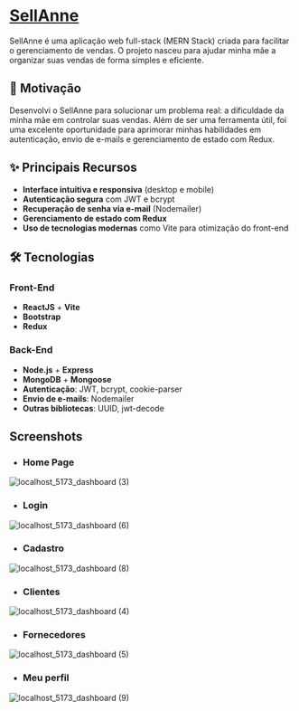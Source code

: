# [SellAnne](https://sellanne.onrender.com/)  

SellAnne é uma aplicação web full-stack (MERN Stack) criada para facilitar o gerenciamento de vendas. O projeto nasceu para ajudar minha mãe a organizar suas vendas de forma simples e eficiente.  

## 🚀 **Motivação**  
Desenvolvi o SellAnne para solucionar um problema real: a dificuldade da minha mãe em controlar suas vendas. Além de ser uma ferramenta útil, foi uma excelente oportunidade para aprimorar minhas habilidades em autenticação, envio de e-mails e gerenciamento de estado com Redux.  

## ✨ **Principais Recursos**  
- **Interface intuitiva e responsiva** (desktop e mobile)  
- **Autenticação segura** com JWT e bcrypt  
- **Recuperação de senha via e-mail** (Nodemailer)  
- **Gerenciamento de estado com Redux**  
- **Uso de tecnologias modernas** como Vite para otimização do front-end  

## 🛠️ **Tecnologias**  

### Front-End  
- **ReactJS** + **Vite**  
- **Bootstrap**  
- **Redux**  

### Back-End  
- **Node.js** + **Express**  
- **MongoDB** + **Mongoose**  
- **Autenticação**: JWT, bcrypt, cookie-parser  
- **Envio de e-mails**: Nodemailer  
- **Outras bibliotecas**: UUID, jwt-decode  

## Screenshots

 * ### Home Page

![localhost_5173_dashboard (3)](https://user-images.githubusercontent.com/85710199/223014813-c0db4fa1-173c-4673-a54f-117f834c9d1c.png)

* ### Login
![localhost_5173_dashboard (6)](https://user-images.githubusercontent.com/85710199/223015343-e58d9a38-c6c6-4e88-8de9-1fea50675eb5.png)

* ### Cadastro
![localhost_5173_dashboard (8)](https://user-images.githubusercontent.com/85710199/223015455-25b8308a-6255-43f2-8c1b-41fed2e35b62.png)

* ### Clientes
![localhost_5173_dashboard (4)](https://user-images.githubusercontent.com/85710199/223014994-51fb4378-c061-4ad0-a704-54b2da78ca93.png)

* ### Fornecedores
![localhost_5173_dashboard (5)](https://user-images.githubusercontent.com/85710199/223015097-766d9f31-2f78-4908-ad1b-c111ac1a3642.png)

* ### Meu perfil
![localhost_5173_dashboard (9)](https://user-images.githubusercontent.com/85710199/223015539-52e369cb-948e-4fc6-9b9e-be1326c092d8.png)


